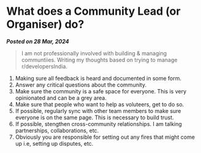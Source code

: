 # What does a Community Lead (or Organiser) do?

**_Posted on 28 Mar, 2024_**

> I am not professionally involved with building & managing communtiies. Writing my thoughts based on trying to manage r/developersIndia.

1. Making sure all feedback is heard and documented in some form.
2. Answer any critical questions about the community.
3. Make sure the community is a safe space for everyone. This is very opinionated and can be a grey area.
4. Make sure that people who want to help as voluteers, get to do so.
5. If possible, regularly sync with other team members to make sure everyone is on the same page. This is necessary to build trust.
6. If possible, stengthen cross-community relationships. I am talking partnerships, collaborations, etc.
7. Obviously you are responsible for setting out any fires that might come up i.e, setting up disputes, etc.
